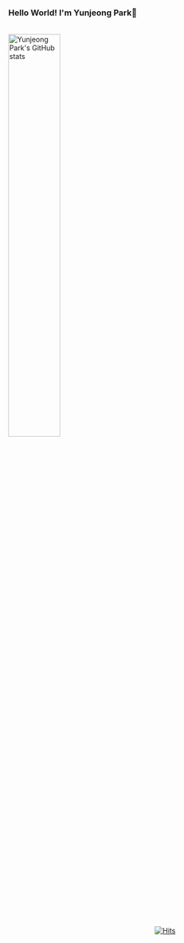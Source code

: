 ### Hello World! I'm Yunjeong Park💎

<br>

<img align="center" width=45.5% height=45.5% src="https://github-readme-stats.vercel.app/api?username=YJPark0421&theme=outrun&show_icons=true" alt="Yunjeong Park's GitHub stats" />
<!--![Yunjeong Park's GitHub stats](https://github-readme-stats.vercel.app/api?username=YJPark0421&theme=outrun&show_icons=true)-->

<br>
<!-- <a href="https://github.com/YJPark0421/github-readme-stats">
  <img align="center" width=50% height=30% src="https://github-readme-stats.anuraghazra1.vercel.app/api/top-langs/?username=YJPark0421&layout=compact&theme=material-palenight" />
</a> -->

　　　　　　　　　　　　　　　　　　　　　[![Hits](https://hits.seeyoufarm.com/api/count/incr/badge.svg?url=https%3A%2F%2Fgithub.com%2FYJPark0421&count_bg=%23F019F3&title_bg=%23555555&icon=&icon_color=%23E7E7E7&title=hits&edge_flat=true)](https://hits.seeyoufarm.com)
